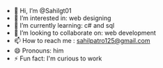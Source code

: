 - 👋 Hi, I’m @Sahilgt01
- 👀 I’m interested in: web designing 
- 🌱 I’m currently learning: c# and sql
- 💞️ I’m looking to collaborate on: web development 
- 📫 How to reach me : sahilpatro125@gmail.com
- 😄 Pronouns: him
- ⚡ Fun fact: I'm curious to work

<!---
Sahilgt01/Sahilgt01 is a ✨ special ✨ repository because its `README.md` (this file) appears on your GitHub profile.
You can click the Preview link to take a look at your changes.
--->
